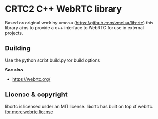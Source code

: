 # CRTC2 C++ WebRTC library
Based on original work by vmolsa (https://github.com/vmolsa/libcrtc) this library aims to provide a c++ interface to WebRTC for use in external projects.

## Building
Use the python script build.py for build options

**See also**
 - https://webrtc.org/

## Licence & copyright

libcrtc is licensed under an MIT license.
libcrtc has built on top of webrtc. [for more webrtc license](https://webrtc.org/license/software/)